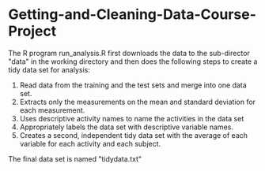 # Getting-and-Cleaning-Data-Course-Project

The R program run_analysis.R first downloads the data to the sub-director "data" in the working directory and then does the following steps to create a tidy data set for analysis: 

1. Read data from the training and the test sets and merge into one data set.
2. Extracts only the measurements on the mean and standard deviation for each measurement.
3. Uses descriptive activity names to name the activities in the data set
4. Appropriately labels the data set with descriptive variable names.
5. Creates a second, independent tidy data set with the average of each variable for each activity and each subject.

The final data set is named "tidydata.txt"
